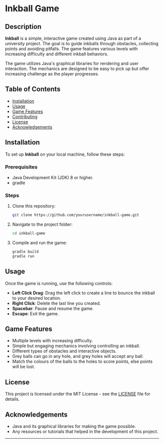 # Inkball Game

## Description
**Inkball** is a simple, interactive game created using Java as part of a university project. The goal is to guide inkballs through obstacles, collecting points and avoiding pitfalls. The game features various levels with increasing difficulty and different inkball behaviors.

The game utilizes Java's graphical libraries for rendering and user interaction. The mechanics are designed to be easy to pick up but offer increasing challenge as the player progresses.

## Table of Contents
- [Installation](#installation)
- [Usage](#usage)
- [Game Features](#game-features)
- [Contributing](#contributing)
- [License](#license)
- [Acknowledgements](#acknowledgements)

## Installation

To set up **Inkball** on your local machine, follow these steps:

### Prerequisites
- Java Development Kit (JDK) 8 or higher.
- gradle

### Steps

1. Clone this repository:
    ```bash
    git clone https://github.com/yourusername/inkball-game.git
    ```

2. Navigate to the project folder:
    ```bash
    cd inkball-game
    ```

3. Compile and run the game:
    ```bash
    gradle build
    gradle run
    ```

## Usage

Once the game is running, use the following controls:
- **Left Click Drag**: Drag the left click to create a line to bounce the inkball to your desired location.
- **Right Click**: Delete the last line you created.
- **Spacebar**: Pause and resume the game.
- **Escape**: Exit the game.


## Game Features
- Multiple levels with increasing difficulty.
- Simple but engaging mechanics involving controlling an inkball.
- Different types of obstacles and interactive objects.
- Grey balls can go in any hole, and grey holes will accept any ball.
- Match the colours of the balls to the holes to score points, else points will be lost.


## License

This project is licensed under the MIT License - see the [LICENSE](LICENSE) file for details.

## Acknowledgements

- Java and its graphical libraries for making the game possible.
- Any resources or tutorials that helped in the development of this project.

---
